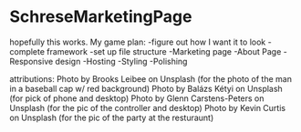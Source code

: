 # SchreseMarketingPage
hopefully this works. 
My game plan: 
-figure out how I want it to look
-complete framework
-set up file structure
-Marketing page
-About Page
-Responsive design 
-Hosting
-Styling
-Polishing


attributions: 
Photo by Brooks Leibee on Unsplash (for the photo of the man in a baseball cap w/ red background)
Photo by Balázs Kétyi on Unsplash (for pick of phone and desktop)
Photo by Glenn Carstens-Peters on Unsplash (for the pic of the controller and desktop)
Photo by Kevin Curtis on Unsplash (for the pic of the party at the resturaunt)